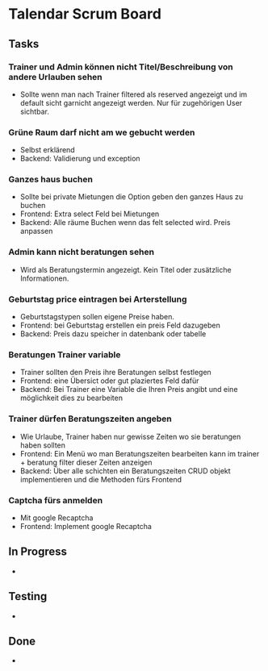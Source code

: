# Talendar Scrum Board

## Tasks

### Trainer und Admin können nicht Titel/Beschreibung von andere Urlauben sehen
  - Sollte wenn man nach Trainer filtered als reserved angezeigt und im default sicht garnicht angezeigt werden. Nur für zugehörigen User       sichtbar.
  
  
### Grüne Raum darf nicht am we gebucht werden
  - Selbst erklärend
  - Backend: Validierung und exception
  
### Ganzes haus buchen
  - Sollte bei private Mietungen die Option geben den ganzes Haus zu buchen
  - Frontend: Extra select Feld bei Mietungen
  - Backend: Alle räume Buchen wenn das felt selected wird. Preis anpassen
  
### Admin kann nicht beratungen sehen
  - Wird als Beratungstermin angezeigt. Kein Titel oder zusätzliche Informationen.
  
### Geburtstag price eintragen bei Arterstellung
  - Geburtstagstypen sollen eigene Preise haben. 
  - Frontend: bei Geburtstag erstellen ein preis Feld dazugeben
  - Backend: Preis dazu speicher in datenbank oder tabelle
  
### Beratungen Trainer variable
  - Trainer sollten den Preis ihre Beratungen selbst festlegen
  - Frontend: eine Übersict oder gut plaziertes Feld dafür
  - Backend: Bei Trainer eine Variable die Ihren Preis angibt und eine möglichkeit dies zu bearbeiten
  
### Trainer dürfen Beratungszeiten angeben
  - Wie Urlaube, Trainer haben nur gewisse Zeiten wo sie beratungen haben sollten
  - Frontend: Ein Menü wo man Beratungszeiten bearbeiten kann im trainer + beratung filter dieser Zeiten anzeigen
  - Backend: Über alle schichten ein Beratungszeiten CRUD objekt implementieren und die Methoden fürs Frontend
  
### Captcha fürs anmelden
  - Mit google Recaptcha
  - Frontend: Implement google Recaptcha


## In Progress

-

## Testing

-

## Done

-
